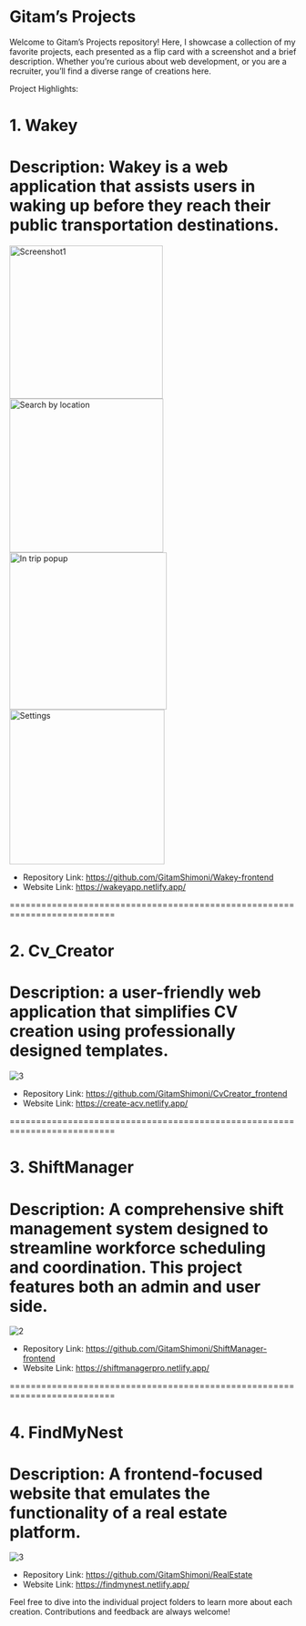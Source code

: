 # Gitam’s Projects
Welcome to Gitam’s Projects repository! Here, I showcase a collection of my favorite projects, each presented as a flip card with a screenshot and a brief description. Whether you’re curious about web development, or you are a recruiter, you’ll find a diverse range of creations here.

Project Highlights:
# 1. Wakey
# Description: Wakey is a web application that assists users in waking up before they reach their public transportation destinations.
<img width="269" alt="Screenshot1" src="https://github.com/GitamShimoni/Gitams_Projects/assets/11949650/6537de9e-837f-4438-9928-53a5e12243aa">
<img width="270" alt="Search by location" src="https://github.com/GitamShimoni/Gitams_Projects/assets/11949650/993ff470-c259-478b-b965-be8497e2cdb2">
<img width="276" alt="In trip popup" src="https://github.com/GitamShimoni/Gitams_Projects/assets/11949650/a008f751-42a9-4751-a8c4-d2fe2b9093f0">
<img width="272" alt="Settings" src="https://github.com/GitamShimoni/Gitams_Projects/assets/11949650/aabac64a-5490-4e13-8262-9d0eb8c6d4b0">




* Repository Link: https://github.com/GitamShimoni/Wakey-frontend
* Website Link: https://wakeyapp.netlify.app/

==========================================================================

# 2. Cv_Creator
# Description: a user-friendly web application that simplifies CV creation using professionally designed templates.
![3](https://github.com/GitamShimoni/Gitams_Projects/assets/11949650/65be04e4-e889-4d57-b6e5-7fd0bae30a60)

  
* Repository Link: https://github.com/GitamShimoni/CvCreator_frontend
* Website Link: https://create-acv.netlify.app/

==========================================================================

# 3. ShiftManager
# Description: A comprehensive shift management system designed to streamline workforce scheduling and coordination. This project features both an admin and user side.
![2](https://github.com/GitamShimoni/Gitams_Projects/assets/11949650/afa50d48-1dc0-4340-99ae-d4d6b76454ae)


* Repository Link: https://github.com/GitamShimoni/ShiftManager-frontend
* Website Link: https://shiftmanagerpro.netlify.app/

==========================================================================

# 4. FindMyNest
# Description: A frontend-focused website that emulates the functionality of a real estate platform.
![3](https://github.com/GitamShimoni/Gitams_Projects/assets/11949650/67d4f5be-e88a-4571-9307-421575f5ed5c)


* Repository Link: https://github.com/GitamShimoni/RealEstate
* Website Link: https://findmynest.netlify.app/


Feel free to dive into the individual project folders to learn more about each creation. Contributions and feedback are always welcome!
